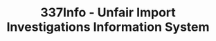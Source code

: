 ---
layout: default
bigquery: https://console.cloud.google.com/bigquery?p=patents-public-data&d=usitc_investigations&page=dataset&project=sheets-management-319211
citation: US International Trade Commission 337Info Unfair Import Investigations Information
  System
contributors: US International Trade Comission
cost: None
description: US International Trade Commission 337Info Unfair Import Investigations
  Information System contains data on investigations done under Section 337. Section
  337 declares the infringement of certain statutory intellectual property rights
  and other forms of unfair competition in import trade to be unlawful practices.
  Most Section 337 investigations involve allegations of patent or registered trademark
  infringement.
documentation: FAQ and tutorial available on the site
last_edit: 04/11/2022, 12:40:57
location: https://pubapps2.usitc.gov/337external/
maintained_by: US International Trade Comission
schema_fields:
- aljAssigned
- investigationType
- finalDetViolation
- scheduledStartDateEvidHear
- lastUpdated
- publication_number
- finalDetNoViolation
- respondent
- teoIdDueDate
- teoReliefGranted
- actualStartDateEvidHear
- currentStatus
- finalIdOnViolationDue
- investigationTermDate
- trademarkNumbers
- ouiiParticipation
- markmanHearing
- patentNumbers
- targetDate
- startDateMarkmanHearing
- teoProceedingInvolved
- copyrightNumbers
- patentNumber
- complainant
- ouiiAttorney
- finalIdOnViolationIssue
- htsNumbers
- actualEndDateEvidHear
- title
- cafcAppeals
- issueDateOtherNonFinal
- id
- currentActiveALJ
- dateComplaintFiled
- docketNo
- gcAttorney
- investigationNo
- dateOfPublicationFrNotice
- invUnfairAct
- dateCreated
- scheduledEndDateEvidHear
- teoIdIssueDate
- internalRemand
- endDateMarkmanHearing
shortname: unfair_import_investigations
tags:
- import
- legal
- trade
timeframe: 2008-2021 (prior to 2008 downloadable as a JSON file)
title: 337Info - Unfair Import Investigations Information System
uuid: 2721f5ec-e599-4890-9265-9706719fc71e
---